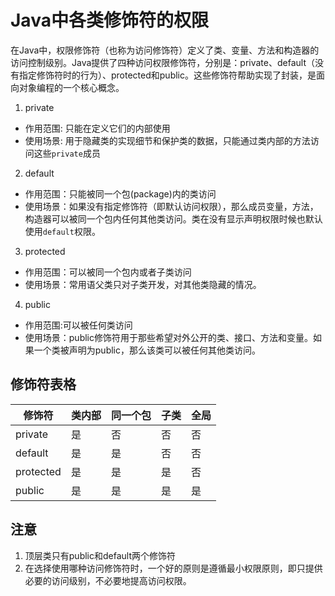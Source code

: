 # Java中各类修饰符的权限

在Java中，权限修饰符（也称为访问修饰符）定义了类、变量、方法和构造器的访问控制级别。Java提供了四种访问权限修饰符，分别是：private、default（没有指定修饰符时的行为）、protected和public。这些修饰符帮助实现了封装，是面向对象编程的一个核心概念。

1. private

-   作用范围: 只能在定义它们的内部使用
-   使用场景: 用于隐藏类的实现细节和保护类的数据，只能通过类内部的方法访问这些`private`成员

2. default

-   作用范围：只能被同一个包(package)内的类访问
-   使用场景：如果没有指定修饰符（即默认访问权限），那么成员变量，方法，构造器可以被同一个包内任何其他类访问。类在没有显示声明权限时候也默认使用`default`权限。

3. protected

-   作用范围：可以被同一个包内或者子类访问
-   使用场景：常用语父类只对子类开发，对其他类隐藏的情况。

4. public

-   作用范围:可以被任何类访问
-   使用场景：public修饰符用于那些希望对外公开的类、接口、方法和变量。如果一个类被声明为public，那么该类可以被任何其他类访问。

## 修饰符表格

| 修饰符    | 类内部 | 同一个包 | 子类 | 全局 |
| --------- | ------ | -------- | ---- | ---- |
| private   | 是     | 否       | 否   | 否   |
| default   | 是     | 是       | 否   | 否   |
| protected | 是     | 是       | 是   | 否   |
| public    | 是     | 是       | 是   | 是   |

## 注意

1. 顶层类只有public和default两个修饰符
2. 在选择使用哪种访问修饰符时，一个好的原则是遵循最小权限原则，即只提供必要的访问级别，不必要地提高访问权限。
